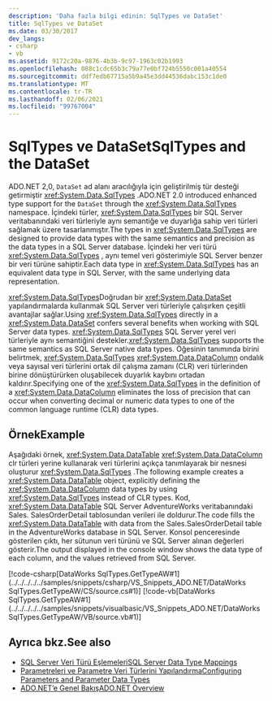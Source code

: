 ```yaml
---
description: 'Daha fazla bilgi edinin: SqlTypes ve DataSet'
title: SqlTypes ve DataSet
ms.date: 03/30/2017
dev_langs:
- csharp
- vb
ms.assetid: 9172c20a-9876-4b3b-9c97-1963c02b1993
ms.openlocfilehash: 088c1cdc65b3c79a77e0bf724b5550c001a40554
ms.sourcegitcommit: ddf7edb67715a5b9a45e3dd44536dabc153c1de0
ms.translationtype: MT
ms.contentlocale: tr-TR
ms.lasthandoff: 02/06/2021
ms.locfileid: "99767004"
---
```

# <a name="sqltypes-and-the-dataset"></a><span data-ttu-id="a768d-103">SqlTypes ve DataSet</span><span class="sxs-lookup"><span data-stu-id="a768d-103">SqlTypes and the DataSet</span></span>

<span data-ttu-id="a768d-104">ADO.NET 2,0, `DataSet` ad alanı aracılığıyla için geliştirilmiş tür desteği getirmiştir  <xref:System.Data.SqlTypes> .</span><span class="sxs-lookup"><span data-stu-id="a768d-104">ADO.NET 2.0 introduced enhanced type support for the `DataSet` through the  <xref:System.Data.SqlTypes> namespace.</span></span> <span data-ttu-id="a768d-105">İçindeki türler, <xref:System.Data.SqlTypes> bir SQL Server veritabanındaki veri türleriyle aynı semantiğe ve duyarlığa sahip veri türleri sağlamak üzere tasarlanmıştır.</span><span class="sxs-lookup"><span data-stu-id="a768d-105">The types in <xref:System.Data.SqlTypes> are designed to provide data types with the same semantics and precision as the data types in a SQL Server database.</span></span> <span data-ttu-id="a768d-106">İçindeki her veri türü <xref:System.Data.SqlTypes> , aynı temel veri gösterimiyle SQL Server benzer bir veri türüne sahiptir.</span><span class="sxs-lookup"><span data-stu-id="a768d-106">Each data type in <xref:System.Data.SqlTypes> has an equivalent data type in SQL Server, with the same underlying data representation.</span></span>  
  
 <span data-ttu-id="a768d-107"><xref:System.Data.SqlTypes>Doğrudan bir <xref:System.Data.DataSet> yapılandırmalarda kullanmak SQL Server veri türleriyle çalışırken çeşitli avantajlar sağlar.</span><span class="sxs-lookup"><span data-stu-id="a768d-107">Using <xref:System.Data.SqlTypes> directly in a <xref:System.Data.DataSet> confers several benefits when working with SQL Server data types.</span></span> <span data-ttu-id="a768d-108"><xref:System.Data.SqlTypes> SQL Server yerel veri türleriyle aynı semantiğini destekler.</span><span class="sxs-lookup"><span data-stu-id="a768d-108"><xref:System.Data.SqlTypes> supports the same semantics as SQL Server native data types.</span></span> <span data-ttu-id="a768d-109">Öğesinin tanımında birini belirtmek, <xref:System.Data.SqlTypes> <xref:System.Data.DataColumn> ondalık veya sayısal veri türlerini ortak dil çalışma zamanı (CLR) veri türlerinden birine dönüştürürken oluşabilecek duyarlık kaybını ortadan kaldırır.</span><span class="sxs-lookup"><span data-stu-id="a768d-109">Specifying one of the <xref:System.Data.SqlTypes> in the definition of a <xref:System.Data.DataColumn> eliminates the loss of precision that can occur when converting decimal or numeric data types to one of the common language runtime (CLR) data types.</span></span>  
  
## <a name="example"></a><span data-ttu-id="a768d-110">Örnek</span><span class="sxs-lookup"><span data-stu-id="a768d-110">Example</span></span>  

 <span data-ttu-id="a768d-111">Aşağıdaki örnek, <xref:System.Data.DataTable> <xref:System.Data.DataColumn> clr türleri yerine kullanarak veri türlerini açıkça tanımlayarak bir nesnesi oluşturur <xref:System.Data.SqlTypes> .</span><span class="sxs-lookup"><span data-stu-id="a768d-111">The following example creates a <xref:System.Data.DataTable> object, explicitly defining the <xref:System.Data.DataColumn> data types by using <xref:System.Data.SqlTypes> instead of CLR types.</span></span> <span data-ttu-id="a768d-112">Kod, <xref:System.Data.DataTable> SQL Server AdventureWorks veritabanındaki Sales. SalesOrderDetail tablosundan verileri ile doldurur.</span><span class="sxs-lookup"><span data-stu-id="a768d-112">The code fills the <xref:System.Data.DataTable> with data from the Sales.SalesOrderDetail table in the AdventureWorks database in SQL Server.</span></span> <span data-ttu-id="a768d-113">Konsol penceresinde gösterilen çıktı, her sütunun veri türünü ve SQL Server alınan değerleri gösterir.</span><span class="sxs-lookup"><span data-stu-id="a768d-113">The output displayed in the console window shows the data type of each column, and the values retrieved from SQL Server.</span></span>  
  
 [!code-csharp[DataWorks SqlTypes.GetTypeAW#1](../../../../../samples/snippets/csharp/VS_Snippets_ADO.NET/DataWorks SqlTypes.GetTypeAW/CS/source.cs#1)]
 [!code-vb[DataWorks SqlTypes.GetTypeAW#1](../../../../../samples/snippets/visualbasic/VS_Snippets_ADO.NET/DataWorks SqlTypes.GetTypeAW/VB/source.vb#1)]  
  
## <a name="see-also"></a><span data-ttu-id="a768d-114">Ayrıca bkz.</span><span class="sxs-lookup"><span data-stu-id="a768d-114">See also</span></span>

- [<span data-ttu-id="a768d-115">SQL Server Veri Türü Eşlemeleri</span><span class="sxs-lookup"><span data-stu-id="a768d-115">SQL Server Data Type Mappings</span></span>](../sql-server-data-type-mappings.md)
- [<span data-ttu-id="a768d-116">Parametreleri ve Parametre Veri Türlerini Yapılandırma</span><span class="sxs-lookup"><span data-stu-id="a768d-116">Configuring Parameters and Parameter Data Types</span></span>](../configuring-parameters-and-parameter-data-types.md)
- [<span data-ttu-id="a768d-117">ADO.NET’e Genel Bakış</span><span class="sxs-lookup"><span data-stu-id="a768d-117">ADO.NET Overview</span></span>](../ado-net-overview.md)
